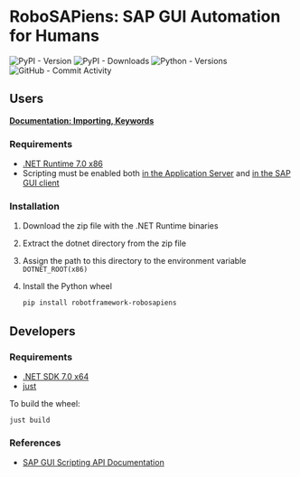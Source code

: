 # RoboSAPiens: SAP GUI Automation for Humans
![PyPI - Version](https://img.shields.io/pypi/v/robotframework-robosapiens)
![PyPI - Downloads](https://img.shields.io/pypi/dm/robotframework-robosapiens)
![Python - Versions](https://img.shields.io/pypi/pyversions/robotframework-robosapiens)
![GitHub - Commit Activity](https://img.shields.io/github/commit-activity/m/imbus/robotframework-robosapiens)

## Users

**[Documentation: Importing, Keywords](https://imbus.github.io/robotframework-robosapiens/)**

### Requirements

- [.NET Runtime 7.0 x86](https://dotnet.microsoft.com/en-us/download/dotnet/7.0)
- Scripting must be enabled both [in the Application Server](https://help.sap.com/saphelp_aii710/helpdata/en/ba/b8710932b8c64a9e8acf5b6f65e740/content.htm?no_cache=true) and [in the SAP GUI client](https://help.sap.com/docs/sap_gui_for_windows/63bd20104af84112973ad59590645513/7ddb7c9c4a4c43219a65eee4ca8db001.html?version=760.01&locale=en-US)


### Installation

1. Download the zip file with the .NET Runtime binaries
2. Extract the dotnet directory from the zip file
3. Assign the path to this directory to the environment variable `DOTNET_ROOT(x86)`
4. Install the Python wheel

    ```powershell
    pip install robotframework-robosapiens
    ```


## Developers

### Requirements

- [.NET SDK 7.0 x64](https://dotnet.microsoft.com/en-us/download/dotnet/7.0)
- [just](https://github.com/casey/just/)

To build the wheel:

```
just build
```

### References

- [SAP GUI Scripting API Documentation](https://help.sap.com/docs/sap_gui_for_windows/b47d018c3b9b45e897faf66a6c0885a8/babdf65f4d0a4bd8b40f5ff132cb12fa.html?locale=en-US)
